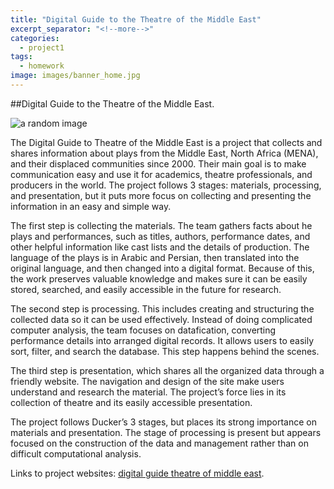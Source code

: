 ```yaml
---
title: "Digital Guide to the Theatre of the Middle East"
excerpt_separator: "<!--more-->"
categories:
  - project1
tags:
  - homework
image: images/banner_home.jpg
---
```





 ##Digital Guide to the Theatre of the Middle East.

<!--more-->

![a random image]({{site.baseurl}}images/logo.jpg)



The Digital Guide to Theatre of the Middle East is a project that collects and shares information about plays from the Middle East, North Africa (MENA), and their displaced communities since 2000. Their main goal is to make communication easy and use it for academics, theatre professionals, and producers in the world. The project follows 3 stages: materials, processing, and presentation, but it puts more focus on collecting and presenting the information in an easy and simple way.

The first step is collecting the materials. The team gathers facts about he plays and performances, such as titles, authors, performance dates, and other helpful information like cast lists and the details of production. The language of the plays is in Arabic and Persian, then translated into the original language, and then changed into a digital format. Because of this, the work preserves valuable knowledge and makes sure it can be easily stored, searched, and easily accessible in the future for research.

The second step is processing. This includes creating and structuring the collected data so it can be used effectively. Instead of doing complicated computer analysis, the team focuses on datafication, converting performance details into arranged digital records. It allows users to easily sort, filter, and search the database. This step happens behind the scenes.

The third step is presentation, which shares all the organized data through a friendly website. The navigation and design of the site make users understand and research the material. The project’s force lies in its collection of theatre and its easily accessible presentation.

The project follows Ducker’s 3 stages, but places its strong importance on materials and presentation. The stage of processing is present but appears focused on the construction of the data and management rather than on difficult computational analysis.

Links to project websites:
[digital guide theatre of middle east](https://dgtome.com).


 
